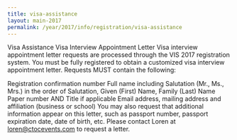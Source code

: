 ```yaml
---
title: visa-assistance
layout: main-2017
permalink: /year/2017/info/registration/visa-assistance
---
```


Visa Assistance
Visa Interview Appointment Letter
Visa interview appointment letter requests are processed through the VIS 2017 registration system. You must be fully registered to obtain a customized visa interview appointment letter. Requests MUST contain the following:

Registration confirmation number
Full name including Salutation (Mr., Ms., Mrs.) in the order of Salutation, Given (First) Name, Family (Last) Name
Paper number AND Title if applicable
Email address, mailing address and affiliation (business or school)
You may also request that additional information appear on this letter, such as passport number, passport expiration date, date of birth, etc.
Please contact Loren at loren@ctocevents.com to request a letter.

